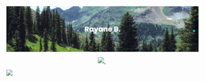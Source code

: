 <!-- Banner -->
<img align="center" src="https://github.com/rayane-b/rayane-b/blob/36aeb22045463f4a8c50a7e0470328af5442b9f9/banner.png" alt="Rayane B." />

<!-- Badges -->
<p align='center'>

  <a href="https://www.linkedin.com/in/rayane-b/">
    <img src="https://img.shields.io/badge/LinkedIn-0077B5?style=for-the-badge&logo=linkedin&logoColor=white" />
  </a>&nbsp;

  
</p>

![](https://komarev.com/ghpvc/?username=rayane-b&label=Visitors&style=for-the-badge)
